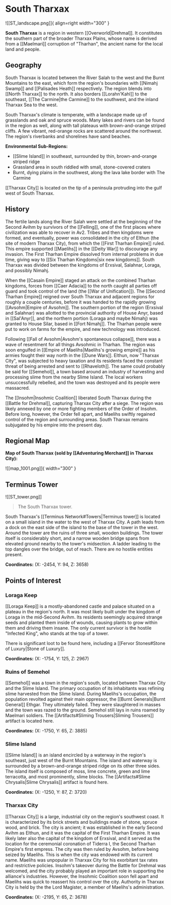 # South Tharxax

![[ST_landscape.png]]{ align=right width="300" }

**South Tharxax** is a region in western [[Overworld|Drehmal]]. It constitutes the southern part of the broader Tharxax Plains, whose name is derived from a [[Maelmari]] corruption of "Tharhan", the ancient name for the local land and people.

## Geography

South Tharxax is located between the River Salah to the west and the Burnt Mountains to the east, which form the region's boundaries with [[Nimahj Swamp]] and [[Palisades Heath]] respectively. The region blends into [[North Tharxax]] to the north. It also borders [[Lorahn'Kahl]] to the southeast, [[The Carmine|the Carmine]] to the southwest, and the inland Tharxax Sea to the west.

South Tharxax's climate is temperate, with a landscape made up of grasslands and oak and spruce woods. Many lakes and rivers can be found in the region as well, along with tall plateaus with brown-and-orange striped cliffs. A few vibrant, red-orange rocks are scattered around the northwest. The region's riverbanks and shorelines have sand beaches.

**Environmental Sub-Regions:**

- [[Slime Island]] in southeast, surrounded by thin, brown-and-orange striped ridge <br>
- Grassland area in south riddled with small, stone-covered craters <br>
- Burnt, dying plains in the southwest, along the lava lake border with The Carmine

[[Tharxax City]] is located on the tip of a peninsula protruding into the gulf west of South Tharxax.

## History

The fertile lands along the River Salah were settled at the beginning of the Second Avihm by survivors of the [[Felling]], one of the first places where civilization was able to recover in Av2. Tribes and then kingdoms were formed, and eventually, power was consolidated in the city of Elthun (the site of modern Tharxax City), from which the [[First Tharhan Empire]] ruled. This empire supported [[Maelihs]] in the [[Deity War]] to discourage any invasion. The First Tharhan Empire dissolved from internal problems in due time, giving way to [[Six Tharhan Kingdoms|six new kingdoms]]. South Tharxax was divided between the kingdoms of Erxsival, Salahnar, Loraga, and possibly Nimahj.

When the [[Casain Empire]] staged an attack on the combined Tharhan kingdoms, forces from [[Caer Adacia]] to the north caught all parties off guard and took control of the land (the [[War of Unification]]). The [[Second Tharhan Empire]] reigned over South Tharxax and adjacent regions for roughly a couple centuries, before it was handed to the rapidly growing [[Avsohm|Empire of Avsohm]]. The southern portion of the region (Erxsival and Salahnar) was allotted to the provincial authority of House Anyr, based in [[Sal'Anyr]], and the northern portion (Loraga and maybe Nimahj) was granted to House Silar, based in [[Fort Nimahj]]. The Tharhan people were put to work on farms for the empire, and new technology was introduced.

Following [[Fall of Avsohm|Avsohm's spontaneous collapse]], there was a wave of resentment for all things Avsohmic in Tharhan. The region was soon engulfed in [[Empire of Maelihs|Maelihs's growing empire]] as his armies fought their way north in the [[Dune Wars]]. Elthun, now "Tharxax City", was subjected to heavy taxation and its residents faced the constant threat of being arrested and sent to [[Rhaveloth]]. The same could probably be said for [[Semehol]], a town based around an industry of harvesting and processing slime from the nearby Slime Island. The local workers unsuccessfully rebelled, and the town was destroyed and its people were massacred. 

The [[Insohm|Insohmic Coalition]] liberated South Tharxax during the [[Battle for Drehmal]], capturing Tharxax City after a siege. The region was likely annexed by one or more fighting members of the Order of Insohm. Before long, however, the Order fell apart, and Maelihs swiftly regained control of the region and surrounding areas. South Tharxax remains subjugated by his empire into the present day.

## Regional Map

**Map of South Tharxax (sold by [[Adventuring Merchant]] in Tharxax City):**

![[map_1001.png]]{ width="300" }

## Terminus Tower

![[ST_tower.png]]
> The South Tharxax tower.

South Tharxax's [[Terminus Network#Towers|Terminus tower]] is located on a small island in the water to the west of Tharxax City. A path leads from a dock on the east side of the island to the base of the tower in the west. Around the tower are the ruins of three small, wooden buildings. The tower itself is considerably short, and a narrow wooden bridge spans from elevated ground nearby to the tower's midsection. A ladder leading to the top dangles over the bridge, out of reach. There are no hostile entities present.

**Coordinates:** (X: -2454, Y: 94, Z: 3658)

## Points of Interest

### Loraga Keep

[[Loraga Keep]] is a mostly-abandoned castle and palace situated on a plateau in the region's north. It was most likely built under the kingdom of Loraga in the mid-Second Avihm. Its residents seemingly acquired strange seeds and planted them inside of wounds, causing plants to grow within them and driving them insane. The only current survivor is the hostile "Infected King", who stands at the top of a tower. 

There is significant loot to be found here, including a [[Fervor Stones#Stone of Luxury|Stone of Luxury]].

**Coordinates:** (X: -1754, Y: 125, Z: 2967)

### Ruins of Semehol

[[Semehol]] was a town in the region's south, located between Tharxax City and the Slime Island. The primary occupation of its inhabitants was refining slime harvested from the Slime Island. During Maelihs's occupation, the population revolted against their main oppressor, the [[Burnt Generals|Burnt General]] Ethgar. They ultimately failed. They were slaughtered in masses and the town was razed to the ground. Semehol still lays in ruins roamed by Maelmari soldiers. The [[Artifacts#Sliming Trousers|Sliming Trousers]] artifact is located here.

**Coordinates:** (X: -1750, Y: 65, Z: 3885)

### Slime Island

[[Slime Island]] is an island encircled by a waterway in the region's southeast, just west of the Burnt Mountains. The island and waterway is surrounded by a brown-and-orange striped ridge on its other three sides. The island itself is composed of moss, lime concrete, green and lime terracotta, and most prominently, slime blocks. The [[Artifacts#Slime Chrysalis|Slime Chrysalis]] artifact is found here.

**Coordinates:** (X: -1250, Y: 87, Z: 3720)

### Tharxax City

[[Tharxax City]] is a large, industrial city on the region's southwest coast. It is characterized by its brick streets and buildings made of stone, spruce wood, and brick. The city is ancient; it was established in the early Second Avihm as Elthun, and it was the capital of the First Tharhan Empire. It was likely later also the capital of the kingdom of Erxsival, and it served as the location for the ceremonial coronation of Tiderra I, the Second Tharhan Empire's first empress. The city was then ruled by Avsohm, before being seized by Maelihs. This is when the city was endowed with its current name. Maelihs was unpopular in Tharxax City for his exorbitant tax rates and restrictive policies. Insohm's takeover during the Battle for Drehmal was welcomed, and the city probably played an important role in supporting the alliance's industries. However, the Insohmic Coalition soon fell apart and Maelihs was quick to reassert his control over the city. Authority in Tharxax City is held by the the Lord Magister, a member of Maelihs's administration.

**Coordinates:** (X: -2195, Y: 65, Z: 3678)

